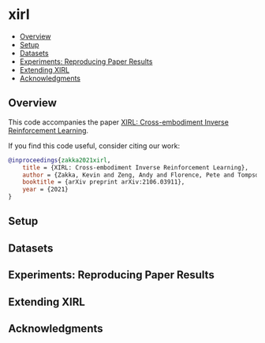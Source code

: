 # xirl

- [Overview](#overview)
- [Setup](#setup)
- [Datasets](#datasets)
- [Experiments: Reproducing Paper Results](#experiments-reproducing-paper-results)
- [Extending XIRL](#extending-xirl)
- [Acknowledgments](#acknowledgments)

## Overview

This code accompanies the paper [XIRL: Cross-embodiment Inverse Reinforcement Learning](https://x-irl.github.io/).

If you find this code useful, consider citing our work:

```bibtex
@inproceedings{zakka2021xirl,
    title = {XIRL: Cross-embodiment Inverse Reinforcement Learning},
    author = {Zakka, Kevin and Zeng, Andy and Florence, Pete and Tompson, Jonathan and Bohg, Jeannette and Dwibedi, Debidatta},
    booktitle = {arXiv preprint arXiv:2106.03911},
    year = {2021}
}
```

## Setup

## Datasets

## Experiments: Reproducing Paper Results

## Extending XIRL

## Acknowledgments
